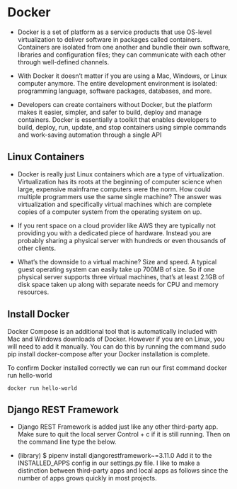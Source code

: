 # Docker

* Docker is a set of platform as a service products that use OS-level virtualization to deliver software in packages called containers. Containers are isolated from one another and bundle their own software, libraries and configuration files; they can communicate with each other through well-defined channels.

* With Docker it doesn’t matter if you are using a Mac, Windows, or Linux computer anymore. The entire development environment is isolated: programming language, software packages, databases, and more.

* Developers can create containers without Docker, but the platform makes it easier, simpler, and safer to build, deploy and manage containers. Docker is essentially a toolkit that enables developers to build, deploy, run, update, and stop containers using simple commands and work-saving automation through a single API

## Linux Containers

- Docker is really just Linux containers which are a type of virtualization.
Virtualization has its roots at the beginning of computer science when large, expensive mainframe computers were the norm. How could multiple programmers use the same single machine? The answer was virtualization and specifically virtual machines which are complete copies of a computer system from the operating system on up.

- If you rent space on a cloud provider like AWS they are typically not providing you with a dedicated piece of hardware. Instead you are probably sharing a physical server with hundreds or even thousands of other clients.

- What’s the downside to a virtual machine? Size and speed. A typical guest operating system can easily take up 700MB of size. So if one physical server supports three virtual machines, that’s at least 2.1GB of disk space taken up along with separate needs for CPU and memory resources.

## Install Docker

Docker Compose is an additional tool that is automatically included with Mac and Windows downloads of Docker. However if you are on Linux, you will need to add it manually. You can do this by running the command sudo pip install docker-compose after your Docker installation is complete.

To confirm Docker installed correctly we can run our first command docker run hello-world

```
docker run hello-world
```

## Django REST Framework

- Django REST Framework is added just like any other third-party app. Make sure to quit the local server Control + c if it is still running. Then on the command line type the below.

- (library) $ pipenv install djangorestframework~=3.11.0 Add it to the INSTALLED_APPS config in our settings.py file. I like to make a distinction between third-party apps and local apps as follows since the number of apps grows quickly in most projects.